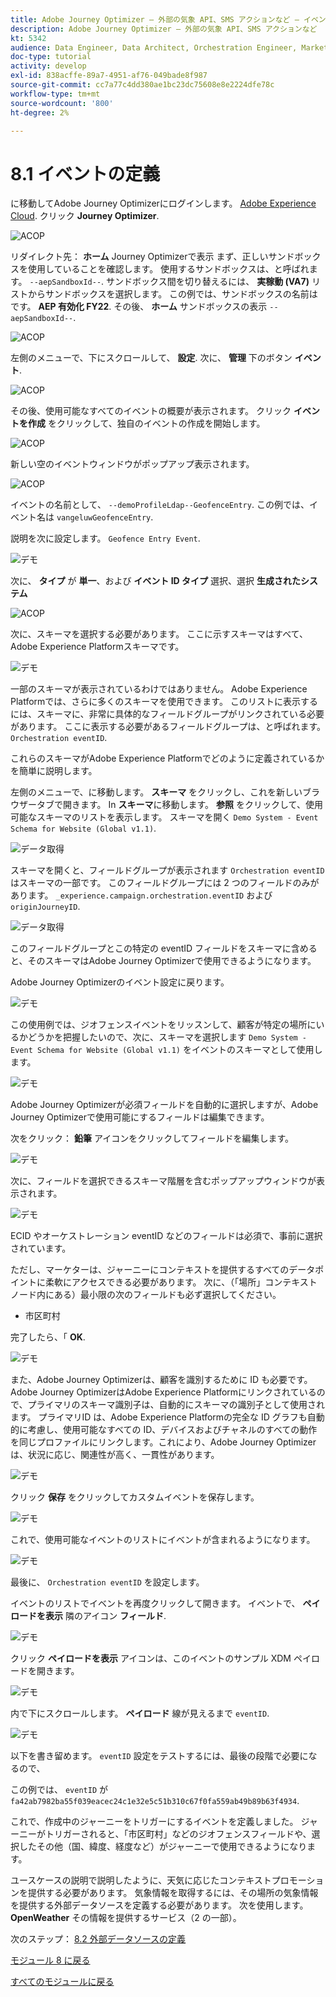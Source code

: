 ```yaml
---
title: Adobe Journey Optimizer — 外部の気象 API、SMS アクションなど — イベントの定義
description: Adobe Journey Optimizer — 外部の気象 API、SMS アクションなど
kt: 5342
audience: Data Engineer, Data Architect, Orchestration Engineer, Marketer
doc-type: tutorial
activity: develop
exl-id: 838acffe-89a7-4951-af76-049bade8f987
source-git-commit: cc7a77c4dd380ae1bc23dc75608e8e2224dfe78c
workflow-type: tm+mt
source-wordcount: '800'
ht-degree: 2%

---
```


# 8.1 イベントの定義

に移動してAdobe Journey Optimizerにログインします。 [Adobe Experience Cloud](https://experience.adobe.com). クリック **Journey Optimizer**.

![ACOP](../module7/images/acophome.png)

リダイレクト先： **ホーム**  Journey Optimizerで表示 まず、正しいサンドボックスを使用していることを確認します。 使用するサンドボックスは、と呼ばれます。 `--aepSandboxId--`. サンドボックス間を切り替えるには、 **実稼動 (VA7)** リストからサンドボックスを選択します。 この例では、サンドボックスの名前はです。 **AEP 有効化 FY22**. その後、 **ホーム** サンドボックスの表示 `--aepSandboxId--`.

![ACOP](../module7/images/acoptriglp.png)

左側のメニューで、下にスクロールして、 **設定**. 次に、 **管理** 下のボタン **イベント**.

![ACOP](./images/acopmenu.png)

その後、使用可能なすべてのイベントの概要が表示されます。 クリック **イベントを作成** をクリックして、独自のイベントの作成を開始します。

![ACOP](./images/emptyevent.png)

新しい空のイベントウィンドウがポップアップ表示されます。

![ACOP](./images/emptyevent1.png)

イベントの名前として、 `--demoProfileLdap--GeofenceEntry`. この例では、イベント名は `vangeluwGeofenceEntry`.

説明を次に設定します。 `Geofence Entry Event`.

![デモ](./images/evname.png)

次に、 **タイプ** が **単一**、および **イベント ID タイプ** 選択、選択 **生成されたシステム**

![ACOP](./images/eventidtype.png)

次に、スキーマを選択する必要があります。 ここに示すスキーマはすべて、Adobe Experience Platformスキーマです。

![デモ](./images/evschema.png)

一部のスキーマが表示されているわけではありません。 Adobe Experience Platformでは、さらに多くのスキーマを使用できます。
このリストに表示するには、スキーマに、非常に具体的なフィールドグループがリンクされている必要があります。 ここに表示する必要があるフィールドグループは、と呼ばれます。 `Orchestration eventID`.

これらのスキーマがAdobe Experience Platformでどのように定義されているかを簡単に説明します。

左側のメニューで、に移動します。 **スキーマ** をクリックし、これを新しいブラウザータブで開きます。 In **スキーマ**&#x200B;に移動します。 **参照** をクリックして、使用可能なスキーマのリストを表示します。
スキーマを開く `Demo System - Event Schema for Website (Global v1.1)`.

![データ取得](./images/schemas.png)

スキーマを開くと、フィールドグループが表示されます `Orchestration eventID` はスキーマの一部です。
このフィールドグループには 2 つのフィールドのみがあります。 `_experience.campaign.orchestration.eventID` および `originJourneyID`.

![データ取得](./images/schemageo.png)

このフィールドグループとこの特定の eventID フィールドをスキーマに含めると、そのスキーマはAdobe Journey Optimizerで使用できるようになります。

Adobe Journey Optimizerのイベント設定に戻ります。

![デモ](./images/evschema.png)

この使用例では、ジオフェンスイベントをリッスンして、顧客が特定の場所にいるかどうかを把握したいので、次に、スキーマを選択します `Demo System - Event Schema for Website (Global v1.1)` をイベントのスキーマとして使用します。

![デモ](./images/evschema1.png)

Adobe Journey Optimizerが必須フィールドを自動的に選択しますが、Adobe Journey Optimizerで使用可能にするフィールドは編集できます。

次をクリック： **鉛筆** アイコンをクリックしてフィールドを編集します。

![デモ](./images/editfields.png)

次に、フィールドを選択できるスキーマ階層を含むポップアップウィンドウが表示されます。

![デモ](./images/popup.png)

ECID やオーケストレーション eventID などのフィールドは必須で、事前に選択されています。

ただし、マーケターは、ジャーニーにコンテキストを提供するすべてのデータポイントに柔軟にアクセスできる必要があります。 次に、（「場所」コンテキストノード内にある）最小限の次のフィールドも必ず選択してください。

- 市区町村

完了したら、「 **OK**.

![デモ](./images/popupok.png)

また、Adobe Journey Optimizerは、顧客を識別するために ID も必要です。 Adobe Journey OptimizerはAdobe Experience Platformにリンクされているので、プライマリのスキーマ識別子は、自動的にスキーマの識別子として使用されます。
プライマリID は、Adobe Experience Platformの完全な ID グラフも自動的に考慮し、使用可能なすべての ID、デバイスおよびチャネルのすべての動作を同じプロファイルにリンクします。これにより、Adobe Journey Optimizerは、状況に応じ、関連性が高く、一貫性があります。

![デモ](./images/eventidentifier.png)

クリック **保存** をクリックしてカスタムイベントを保存します。

![デモ](./images/save.png)

これで、使用可能なイベントのリストにイベントが含まれるようになります。

![デモ](./images/eventlist.png)

最後に、 `Orchestration eventID` を設定します。

イベントのリストでイベントを再度クリックして開きます。
イベントで、 **ペイロードを表示** 隣のアイコン **フィールド**.

![デモ](./images/eventlist1.png)

クリック **ペイロードを表示** アイコンは、このイベントのサンプル XDM ペイロードを開きます。

![デモ](./images/fieldseyepayload.png)

内で下にスクロールします。 **ペイロード** 線が見えるまで `eventID`.

![デモ](./images/fieldseyepayloadev.png)

以下を書き留めます。 `eventID` 設定をテストするには、最後の段階で必要になるので、

この例では、 `eventID` が `fa42ab7982ba55f039eacec24c1e32e5c51b310c67f0fa559ab49b89b63f4934`.

これで、作成中のジャーニーをトリガーにするイベントを定義しました。 ジャーニーがトリガーされると、「市区町村」などのジオフェンスフィールドや、選択したその他（国、緯度、経度など）がジャーニーで使用できるようになります。

ユースケースの説明で説明したように、天気に応じたコンテキストプロモーションを提供する必要があります。 気象情報を取得するには、その場所の気象情報を提供する外部データソースを定義する必要があります。 次を使用します。 **OpenWeather** その情報を提供するサービス（2 の一部）。

次のステップ： [8.2 外部データソースの定義](./ex2.md)

[モジュール 8 に戻る](journey-orchestration-external-weather-api-sms.md)

[すべてのモジュールに戻る](../../overview.md)
